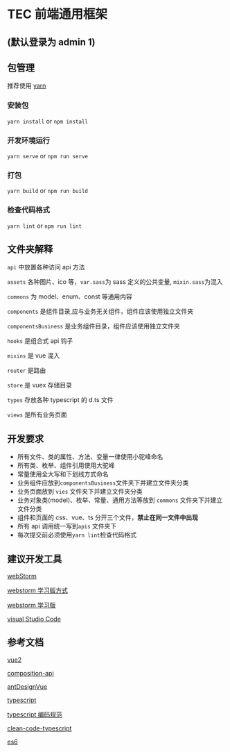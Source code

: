 # TEC 前端通用框架

## (默认登录为 admin 1)

## 包管理

推荐使用 [yarn](https://classic.yarnpkg.com/en/docs/install/#windows-stable)

### 安装包

`yarn install` or `npm install`

### 开发环境运行

`yarn serve` or `npm run serve`

### 打包

`yarn build` or `npm run build`

### 检查代码格式

`yarn lint` or `npm run lint`

## 文件夹解释

`api` 中放置各种访问 api 方法

`assets` 各种图片、ico 等，`var.sass`为 sass 定义的公共变量, `mixin.sass`为混入

`commons` 为 model、enum、const 等通用内容

`components` 是组件目录,应与业务无关组件，组件应该使用独立文件夹

`componentsBusiness` 是业务组件目录，组件应该使用独立文件夹

`hooks` 是组合式 api 钩子

`mixins` 是 vue 混入

`router` 是路由

`store` 是 vuex 存储目录

`types` 存放各种 typescript 的 d.ts 文件

`views` 是所有业务页面

## 开发要求

- 所有文件、类的属性、方法、变量一律使用小驼峰命名
- 所有类、枚举、组件引用使用大驼峰
- 常量使用全大写和下划线方式命名
- 业务组件应放到`componentsBusiness`文件夹下并建立文件夹分类
- 业务页面放到 `vies` 文件夹下并建立文件夹分类
- 业务对象类(model)、枚举、常量、通用方法等放到 `commons` 文件夹下并建立文件分类
- 组件和页面的 css、vue、ts 分开三个文件，**禁止在同一文件中出现**
- 所有 api 调用统一写到`apis` 文件夹下
- 每次提交前必须使用`yarn lint`检查代码格式

## 建议开发工具

[webStorm](https://www.jetbrains.com/webstorm/download/#section=windows)

[webstorm 学习版方式](https://github.com/Yinging/jetbrains-agent-latest)

[webstorm 学习版](https://ldqk.org/1191)



[visual Studio Code](https://code.visualstudio.com/download)

## 参考文档

[vue2](https://cn.vuejs.org/v2/guide/)

[composition-api](https://v3.cn.vuejs.org/guide/composition-api-introduction.html#%E7%BB%84%E5%90%88%E5%BC%8F-api-%E5%9F%BA%E7%A1%80)

[antDesignVue](https://www.antdv.com/docs/vue/introduce-cn/)

[typescript](https://ts.xcatliu.com/)

[typescript 编码规范](https://basarat.gitbook.io/typescript/styleguide)

[clean-code-typescript](https://github.com/beginor/clean-code-typescript)

[es6](https://es6.ruanyifeng.com/)
